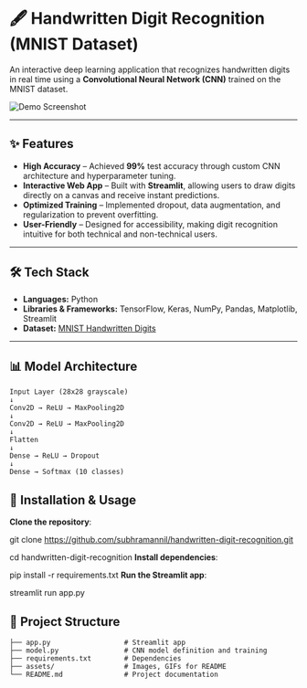 # 🖋 Handwritten Digit Recognition (MNIST Dataset)

An interactive deep learning application that recognizes handwritten digits in real time using a **Convolutional Neural Network (CNN)** trained on the MNIST dataset.

![Demo Screenshot](assets/demo.gif) <!-- Replace with your demo GIF or image -->

---

## ✨ Features
- **High Accuracy** – Achieved **99%** test accuracy through custom CNN architecture and hyperparameter tuning.
- **Interactive Web App** – Built with **Streamlit**, allowing users to draw digits directly on a canvas and receive instant predictions.
- **Optimized Training** – Implemented dropout, data augmentation, and regularization to prevent overfitting.
- **User-Friendly** – Designed for accessibility, making digit recognition intuitive for both technical and non-technical users.

---

## 🛠️ Tech Stack
- **Languages:** Python
- **Libraries & Frameworks:** TensorFlow, Keras, NumPy, Pandas, Matplotlib, Streamlit
- **Dataset:** [MNIST Handwritten Digits](http://yann.lecun.com/exdb/mnist/)

---

## 📊 Model Architecture
```text
Input Layer (28x28 grayscale)
↓
Conv2D → ReLU → MaxPooling2D
↓
Conv2D → ReLU → MaxPooling2D
↓
Flatten
↓
Dense → ReLU → Dropout
↓
Dense → Softmax (10 classes)
```

## 🚀 Installation & Usage
**Clone the repository**:

git clone https://github.com/subhramannil/handwritten-digit-recognition.git

cd handwritten-digit-recognition
**Install dependencies**:

pip install -r requirements.txt
**Run the Streamlit app**:

streamlit run app.py

## 📂 Project Structure
```text
├── app.py                  # Streamlit app
├── model.py                # CNN model definition and training
├── requirements.txt        # Dependencies
├── assets/                 # Images, GIFs for README
└── README.md               # Project documentation
